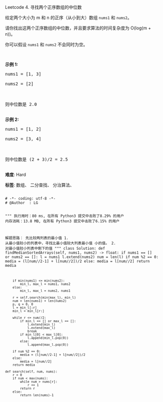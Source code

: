 Leetcode 4. 寻找两个正序数组的中位数
<p>给定两个大小为 m 和 n 的正序（从小到大）数组&nbsp;<code>nums1</code> 和&nbsp;<code>nums2</code>。</p>


<p>请你找出这两个正序数组的中位数，并且要求算法的时间复杂度为&nbsp;O(log(m + n))。</p>



<p>你可以假设&nbsp;<code>nums1</code>&nbsp;和&nbsp;<code>nums2</code>&nbsp;不会同时为空。</p>



<p>&nbsp;</p>



<p><strong>示例 1:</strong></p>



<pre>nums1 = [1, 3]

nums2 = [2]



则中位数是 2.0

</pre>



<p><strong>示例 2:</strong></p>



<pre>nums1 = [1, 2]

nums2 = [3, 4]



则中位数是 (2 + 3)/2 = 2.5

</pre>





 **难度**: Hard



 **标签**: 数组、 二分查找、 分治算法、 





<div class="hcb_wrap">
<pre class="prism undefined-numbers lang-python" data-lang="Python"><code>
# -*- coding: utf-8 -*-
# @Author  : LG

"""
执行用时：80 ms, 在所有 Python3 提交中击败了8.29% 的用户
内存消耗：13.8 MB, 在所有 Python3 提交中击败了6.15% 的用户

解题思路：
    先比较两列表的最小值
    1. 从最小值较小的列表中，寻找比最小值较大列表最小值 小的值。
    2. 对最小值较小列表中剩下的值
"""
class Solution:
    def findMedianSortedArrays(self, nums1, nums2) -> float:
        if nums1 == [] or nums2 == []:
            l = nums1
            l.extend(nums2)
            num = len(l)
            if num %2 == 0:
                media = (l[num//2-1] + l[num//2])/2
            else:
                media = l[num//2]
            return media

        if min(nums1) <= min(nums2):
            min_l, max_l = nums1, nums2
        else:
            min_l, max_l = nums2, nums1

        r = self.search(min(max_l), min_l)
        num = len(nums1) + len(nums2)
        p, q = 0, 0
        l = min_l[:r]
        min_l = min_l[r:]

        while r <= num//2:
            if min_l == [] or max_l == []:
                l.extend(min_l)
                l.extend(max_l)
                break
            if min_l[0] < max_l[0]:
                l.append(min_l.pop(0))
            else:
                l.append(max_l.pop(0))

        if num %2 == 0:
            media = (l[num//2-1] + l[num//2])/2
        else:
            media = l[num//2]
        return media

    def search(self, num, nums):
        r = 0
        if num < max(nums):
            while num > nums[r]:
                r += 1
            return r
        else:
            return len(nums)-1
</code></pre></div>

